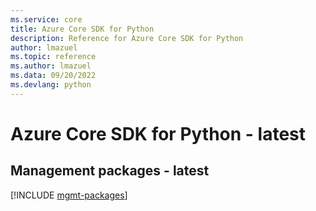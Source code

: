 ```yaml
---
ms.service: core
title: Azure Core SDK for Python
description: Reference for Azure Core SDK for Python
author: lmazuel
ms.topic: reference
ms.author: lmazuel
ms.data: 09/20/2022
ms.devlang: python
---
```

# Azure Core SDK for Python - latest

## Management packages - latest
[!INCLUDE [mgmt-packages](core-mgmt-index.md)]